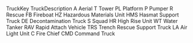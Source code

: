 TruckKey	TruckDescription
A	Aerial
T	Tower
PL	Platform
P	Pumper
R	Rescue
FB	Fireboat
HZ	Hazardous Materials Unit
HMS	Hasmat Support Truck
DE	Decontamination Truck
S	Squad
HR	High Rise Unit
WT	Water Tanker
RAV	Rapid Attach Vehicle
TRS	Trench Rescue Support Truck
LA	Air Light Unit
C	Fire Chief
CMD	Command Truck
